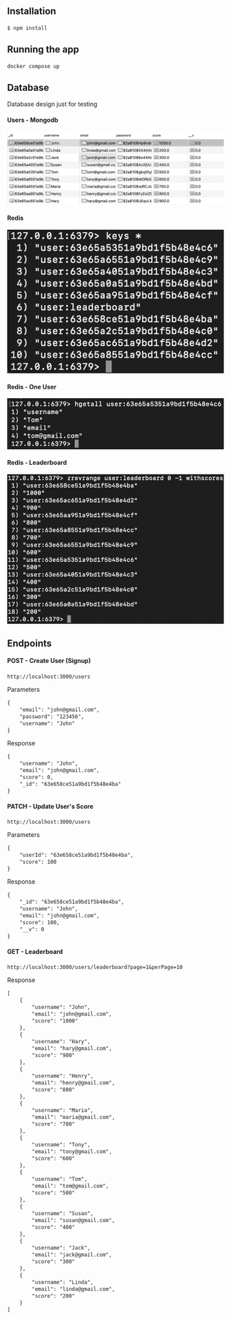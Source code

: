 ## Installation

```bash
$ npm install
```

## Running the app

```bash
docker compose up
```

## Database

<p>Database design just for testing</p>
<h4>Users - Mongodb</h4>
<img src="./screenshots/users-collections.png"/>

<h4>Redis</h4>
<img src="./screenshots/redis-keys.png"/>

<h4>Redis - One User</h4>
<img src="./screenshots/user-info.png"/>

<h4>Redis - Leaderboard</h4>
<img src="./screenshots/leaderboard.png"/>

## Endpoints

<h4>POST - Create User (Signup)</h4>

`http://localhost:3000/users`

<p>Parameters</p>

```
{
    "email": "john@gmail.com",
    "password": "123456",
    "username": "John"
}
```

<p>Response</p>

```
{
    "username": "John",
    "email": "john@gmail.com",
    "score": 0,
    "_id": "63e658ce51a9bd1f5b48e4ba"
}
```

<h4>PATCH - Update User's Score</h4>

`http://localhost:3000/users`

<p>Parameters</p>

```
{
    "userId": "63e658ce51a9bd1f5b48e4ba",
    "score": 100
}
```

<p>Response</p>

```
{
    "_id": "63e658ce51a9bd1f5b48e4ba",
    "username": "John",
    "email": "john@gmail.com",
    "score": 100,
    "__v": 0
}
```

<h4>GET - Leaderboard</h4>

`http://localhost:3000/users/leaderboard?page=1&perPage=10`

<p>Response</p>

```
[
    {
        "username": "John",
        "email": "john@gmail.com",
        "score": "1000"
    },
    {
        "username": "Hary",
        "email": "hary@gmail.com",
        "score": "900"
    },
    {
        "username": "Henry",
        "email": "henry@gmail.com",
        "score": "800"
    },
    {
        "username": "Maria",
        "email": "maria@gmail.com",
        "score": "700"
    },
    {
        "username": "Tony",
        "email": "tony@gmail.com",
        "score": "600"
    },
    {
        "username": "Tom",
        "email": "tom@gmail.com",
        "score": "500"
    },
    {
        "username": "Susan",
        "email": "susan@gmail.com",
        "score": "400"
    },
    {
        "username": "Jack",
        "email": "jack@gmail.com",
        "score": "300"
    },
    {
        "username": "Linda",
        "email": "linda@gmail.com",
        "score": "200"
    }
]
```
